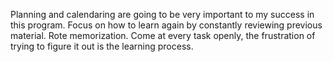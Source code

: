 Planning and calendaring are going to be very important to my success in this program.
Focus on how to learn again by constantly reviewing previous material. Rote memorization.
Come at every task openly, the frustration of trying to figure it out is the learning process.
